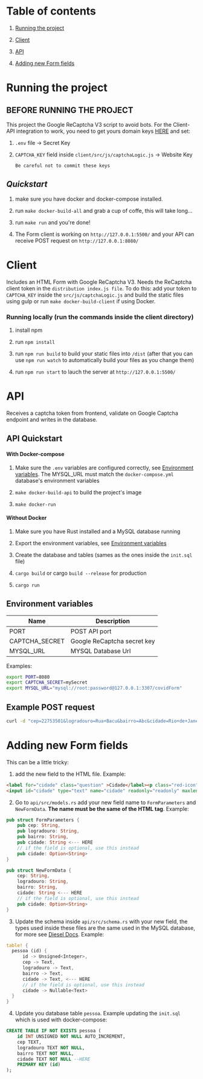 # Table of contents

1. [Running the project](#running-the-project)

2. [Client](#client)

3. [API](#API)

4. [Adding new Form fields](#adding-new-form-fields)

# Running the project

## **BEFORE RUNNING THE PROJECT**
This project the Google ReCaptcha V3 script to avoid bots. For the Client-API integration to work, you need to get yours domain keys [HERE](http://www.google.com/recaptcha/admin) and set:

 1. `.env` file -> Secret Key

 2. `CAPTCHA_KEY` field inside `client/src/js/captchaLogic.js` -> Website Key

        Be careful not to commit these keys

## *Quickstart*

1. make sure you have docker and docker-compose installed.

2. run `make docker-build-all` and grab a cup of coffe, this will take long...

3. run `make run` and you're done!

4. The Form client is working on `http://127.0.0.1:5500/` and your API can receive POST request on `http://127.0.0.1:8080/`

# Client

Includes an HTML Form with Google ReCaptcha V3. Needs the ReCaptcha client token in the `distribution index.js file`.
To do this: add your token to `CAPTCHA_KEY` inside the `src/js/captchaLogic.js` and build the static files using gulp or run `make docker-build-client` if using Docker.

### Running locally (run the commands inside the client directory)

1. install npm

2. run `npm install`

3. run `npm run build` to build your static files into `/dist` (after that you can use `npm run watch` to automatically build your files as you change them)

4. run `npm run start` to lauch the server at `http://127.0.0.1:5500/`

# API

Receives a captcha token from frontend, validate on Google Captcha endpoint and writes in the database.

## API Quickstart

#### With Docker-compose

1. Make sure the `.env` variables are configured correctly, see [Environment variables](#environment-variables). The MYSQL_URL must match the `docker-compose.yml` database's environment variables

2. `make docker-build-api` to build the project's image

3. `make docker-run`

#### Without Docker

1. Make sure you have Rust installed and a MySQL database running

2. Export the environment variables, see [Environment variables](#environment-variables)

3. Create the database and tables (sames as the ones inside the `init.sql` file)

3. `cargo build` or cargo `build --release` for production

4. `cargo run`


## Environment variables

| Name           | Description                 |
|----------------|-----------------------------|
| PORT           | POST API port               |
| CAPTCHA_SECRET | Google ReCaptcha secret key |
| MYSQL_URL      | MYSQL Database Url          |

Examples:

```bash
export PORT=8080
export CAPTCHA_SECRET=mySecret
export MYSQL_URL="mysql://root:password@127.0.0.1:3307/covidForm"
```

## Example POST request

```bash
curl -d "cep=22753501&logradouro=Rua+Bacu&bairro=Abc&cidade=Rio+de+Janeiro&estado=RJ&trabSaude=y&idade=23&sexo=m&sintomas%5B%5D=DorDeCabeca&sintomas%5B%5D=PerdaDePaladar&sintomas%5B%5D=Diarreia&dataSintoma=2020-05-13&atendimentoMes=y&parenteConfirmado=n&casoSuspeito=nsi&casoConfirmado=y&recaptcha_response=aoidhbiuaf8392" -X POST http://localhost:8080/validate
```

# Adding new Form fields

This can be a little tricky:

1. add the new field to the HTML file. Example:

```HTML
<label for="cidade" class="question" >Cidade</label><p class="red-icon">*</p>
<input id="cidade" type="text" name="cidade" readonly="readonly" maxlength="250" required/>
```

2. Go to `api/src/models.rs` add your new field name to `FormParameters` and `NewFormData`. **The name must be the same of the HTML tag**. Example:

```Rust
pub struct FormParameters {
    pub cep: String,
    pub logradouro: String,
    pub bairro: String,
    pub cidade: String <--- HERE
    // if the field is optional, use this instead
    pub cidade: Option<String> 
}

pub struct NewFormData {
    cep: String,
    logradouro: String,
    bairro: String,
    cidade: String <--- HERE
    // if the field is optional, use this instead
    pub cidade: Option<String>
}
```

3. Update the schema inside `api/src/schema.rs` with your new field, the types used inside these files are the same used in the MySQL database, for more see [Diesel Docs](http://diesel.rs/). Example:

```Rust
table! {
  pessoa (id) {
      id -> Unsigned<Integer>,
      cep -> Text,
      logradouro -> Text,
      bairro -> Text,
      cidade -> Text, <--- HERE
      // if the field is optional, use this instead
      cidade -> Nullable<Text>
  }
}
```

4. Update you database table `pessoa`. Example updating the `init.sql` which is used with docker-compose:

```SQL
CREATE TABLE IF NOT EXISTS pessoa (
    id INT UNSIGNED NOT NULL AUTO_INCREMENT,
    cep TEXT,
    logradouro TEXT NOT NULL,
    bairro TEXT NOT NULL,
    cidade TEXT NOT NULL --HERE
    PRIMARY KEY (id)
);
```


